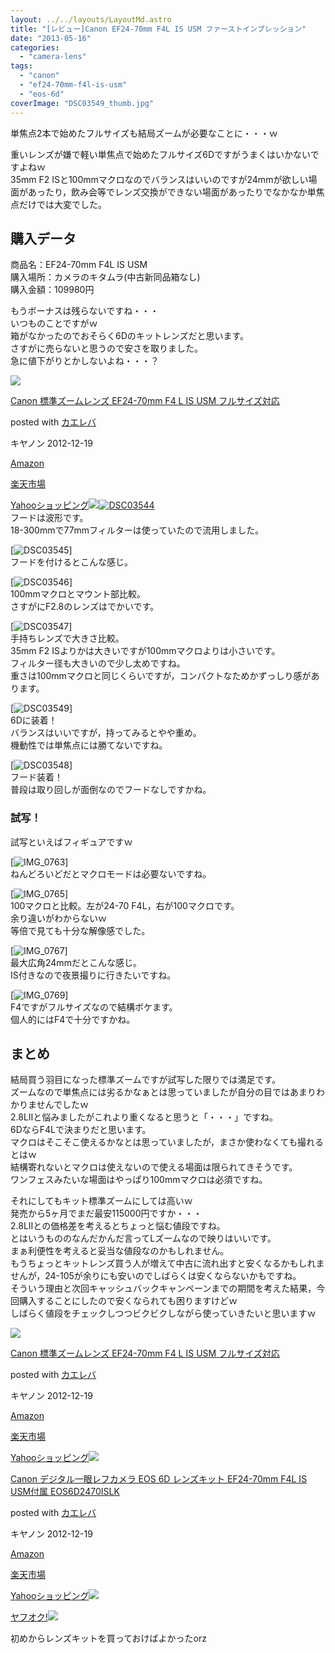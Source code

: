 ```yaml
---
layout: ../../layouts/LayoutMd.astro
title: "[レビュー]Canon EF24-70mm F4L IS USM ファーストインプレッション"
date: "2013-05-16"
categories: 
  - "camera-lens"
tags: 
  - "canon"
  - "ef24-70mm-f4l-is-usm"
  - "eos-6d"
coverImage: "DSC03549_thumb.jpg"
---
```


単焦点2本で始めたフルサイズも結局ズームが必要なことに・・・ｗ

重いレンズが嫌で軽い単焦点で始めたフルサイズ6Dですがうまくはいかないですよねｗ  
35mm F2 ISと100mmマクロなのでバランスはいいのですが24mmが欲しい場面があったり，飲み会等でレンズ交換ができない場面があったりでなかなか単焦点だけでは大変でした。

## 購入データ

商品名：EF24-70mm F4L IS USM  
購入場所：カメラのキタムラ(中古新同品箱なし)  
購入金額：109980円

もうボーナスは残らないですね・・・  
いつものことですがｗ  
箱がなかったのでおそらく6Dのキットレンズだと思います。  
さすがに売らないと思うので安さを取りました。  
急に値下がりとかしないよね・・・？

[![](/archive/images/51NP6iEQepL._SL160_.jpg)](https://www.amazon.co.jp/exec/obidos/ASIN/B00A2I1D56/mizuka123-22/ref=nosim/)

[Canon 標準ズームレンズ EF24-70mm F4 L IS USM フルサイズ対応](https://www.amazon.co.jp/exec/obidos/ASIN/B00A2I1D56/mizuka123-22/ref=nosim/)

posted with [カエレバ](http://kaereba.com)

キヤノン 2012-12-19

[Amazon](http://www.amazon.co.jp/gp/search?keywords=Canon%20%95W%8F%80%83Y%81%5B%83%80%83%8C%83%93%83Y%20EF24-70mm%20F4%20L%20IS%20USM%20%83t%83%8B%83T%83C%83Y%91%CE%89%9E&__mk_ja_JP=%83J%83%5E%83J%83i&tag=mizuka123-22)

[楽天市場](http://hb.afl.rakuten.co.jp/hgc/032b53ee.4b34c5ee.0f4a541e.f440145e/?pc=http%3A%2F%2Fsearch.rakuten.co.jp%2Fsearch%2Fmall%2FCanon%2520%25E6%25A8%2599%25E6%25BA%2596%25E3%2582%25BA%25E3%2583%25BC%25E3%2583%25A0%25E3%2583%25AC%25E3%2583%25B3%25E3%2582%25BA%2520EF24-70mm%2520F4%2520L%2520IS%2520USM%2520%25E3%2583%2595%25E3%2583%25AB%25E3%2582%25B5%25E3%2582%25A4%25E3%2582%25BA%25E5%25AF%25BE%25E5%25BF%259C%2F-%2Ff.1-p.1-s.1-sf.0-st.A-v.2%3Fx%3D0%26scid%3Daf_ich_link_urltxt%26m%3Dhttp%3A%2F%2Fm.rakuten.co.jp%2F)

[Yahooショッピング![](/archive/images/DSC035441.jpg)![DSC03544](/archive/images/DSC035441_thumb.jpg "DSC03544")](//ck.jp.ap.valuecommerce.com/servlet/referral?sid=3066752&pid=881990642&vc_url=http%3A%2F%2Fsearch.shopping.yahoo.co.jp%2Fsearch%3Fp%3DCanon%2520%25E6%25A8%2599%25E6%25BA%2596%25E3%2582%25BA%25E3%2583%25BC%25E3%2583%25A0%25E3%2583%25AC%25E3%2583%25B3%25E3%2582%25BA%2520EF24-70mm%2520F4%2520L%2520IS%2520USM%2520%25E3%2583%2595%25E3%2583%25AB%25E3%2582%25B5%25E3%2582%25A4%25E3%2582%25BA%25E5%25AF%25BE%25E5%25BF%259C)  
フードは波形です。  
18-300mmで77mmフィルターは使っていたので流用しました。

[![DSC03545](/archive/images/DSC035451_thumb.jpg "DSC03545")]  
フードを付けるとこんな感じ。

[![DSC03546](/archive/images/DSC035461_thumb.jpg "DSC03546")]  
100mmマクロとマウント部比較。  
さすがにF2.8のレンズはでかいです。

[![DSC03547](/archive/images/DSC035471_thumb.jpg "DSC03547")]  
手持ちレンズで大きさ比較。  
35mm F2 ISよりかは大きいですが100mmマクロよりは小さいです。  
フィルター径も大きいので少し太めですね。  
重さは100mmマクロと同じくらいですが，コンパクトなためかずっしり感があります。

[![DSC03549](/archive/images/DSC035491_thumb.jpg "DSC03549")]  
6Dに装着！  
バランスはいいですが，持ってみるとやや重め。  
機動性では単焦点には勝てないですね。

[![DSC03548](/archive/images/DSC035481_thumb.jpg "DSC03548")]  
フード装着！  
普段は取り回しが面倒なのでフードなしですかね。

### 試写！

試写といえばフィギュアですｗ

[![IMG_0763](/archive/images/IMG_07631_thumb.jpg "IMG_0763")]  
ねんどろいどだとマクロモードは必要ないですね。

[![IMG_0765](/archive/images/IMG_07651_thumb.jpg "IMG_0765")]  
100マクロと比較。左が24-70 F4L，右が100マクロです。  
余り違いがわからないｗ  
等倍で見ても十分な解像感でした。

[![IMG_0767](/archive/images/IMG_07671_thumb.jpg "IMG_0767")]  
最大広角24mmだとこんな感じ。  
IS付きなので夜景撮りに行きたいですね。

[![IMG_0769](/archive/images/IMG_07691_thumb.jpg "IMG_0769")]  
F4ですがフルサイズなので結構ボケます。  
個人的にはF4で十分ですかね。

## まとめ

結局買う羽目になった標準ズームですが試写した限りでは満足です。  
ズームなので単焦点には劣るかなぁとは思っていましたが自分の目ではあまりわかりませんでしたｗ  
2.8LⅡと悩みましたがこれより重くなると思うと「・・・」ですね。  
6DならF4Lで決まりだと思います。  
マクロはそこそこ使えるかなとは思っていましたが，まさか使わなくても撮れるとはｗ  
結構寄れないとマクロは使えないので使える場面は限られてきそうです。  
ワンフェスみたいな場面はやっぱり100mmマクロは必須ですね。

それにしてもキット標準ズームにしては高いｗ  
発売から5ヶ月でまだ最安115000円ですか・・・  
2.8LⅡとの価格差を考えるとちょっと悩む値段ですね。  
とはいうもののなんだかんだ言ってLズームなので映りはいいです。  
まぁ利便性を考えると妥当な値段なのかもしれません。  
もうちょっとキットレンズ買う人が増えて中古に流れ出すと安くなるかもしれませんが，24-105が余りにも安いのでしばらくは安くならないかもですね。  
そういう理由と次回キャッシュバックキャンペーンまでの期間を考えた結果，今回購入することにしたので安くなられても困りますけどｗ  
しばらく値段をチェックしつつビクビクしながら使っていきたいと思いますｗ

[![](/archive/images/51NP6iEQepL._SL160_.jpg)](https://www.amazon.co.jp/exec/obidos/ASIN/B00A2I1D56/mizuka123-22/ref=nosim/)

[Canon 標準ズームレンズ EF24-70mm F4 L IS USM フルサイズ対応](https://www.amazon.co.jp/exec/obidos/ASIN/B00A2I1D56/mizuka123-22/ref=nosim/)

posted with [カエレバ](http://kaereba.com)

キヤノン 2012-12-19

[Amazon](http://www.amazon.co.jp/gp/search?keywords=Canon%20%95W%8F%80%83Y%81%5B%83%80%83%8C%83%93%83Y%20EF24-70mm%20F4%20L%20IS%20USM%20%83t%83%8B%83T%83C%83Y%91%CE%89%9E&__mk_ja_JP=%83J%83%5E%83J%83i&tag=mizuka123-22)

[楽天市場](http://hb.afl.rakuten.co.jp/hgc/032b53ee.4b34c5ee.0f4a541e.f440145e/?pc=http%3A%2F%2Fsearch.rakuten.co.jp%2Fsearch%2Fmall%2FCanon%2520%25E6%25A8%2599%25E6%25BA%2596%25E3%2582%25BA%25E3%2583%25BC%25E3%2583%25A0%25E3%2583%25AC%25E3%2583%25B3%25E3%2582%25BA%2520EF24-70mm%2520F4%2520L%2520IS%2520USM%2520%25E3%2583%2595%25E3%2583%25AB%25E3%2582%25B5%25E3%2582%25A4%25E3%2582%25BA%25E5%25AF%25BE%25E5%25BF%259C%2F-%2Ff.1-p.1-s.1-sf.0-st.A-v.2%3Fx%3D0%26scid%3Daf_ich_link_urltxt%26m%3Dhttp%3A%2F%2Fm.rakuten.co.jp%2F)

[Yahooショッピング![](/archive/images/513ruOZG6pL._SL160_.jpg)](//ck.jp.ap.valuecommerce.com/servlet/referral?sid=3066752&pid=881990642&vc_url=http%3A%2F%2Fsearch.shopping.yahoo.co.jp%2Fsearch%3Fp%3DCanon%2520%25E6%25A8%2599%25E6%25BA%2596%25E3%2582%25BA%25E3%2583%25BC%25E3%2583%25A0%25E3%2583%25AC%25E3%2583%25B3%25E3%2582%25BA%2520EF24-70mm%2520F4%2520L%2520IS%2520USM%2520%25E3%2583%2595%25E3%2583%25AB%25E3%2582%25B5%25E3%2582%25A4%25E3%2582%25BA%25E5%25AF%25BE%25E5%25BF%259C)

[Canon デジタル一眼レフカメラ EOS 6D レンズキット EF24-70mm F4L IS USM付属 EOS6D2470ISLK](https://www.amazon.co.jp/exec/obidos/ASIN/B00A2I0RVC/mizuka123-22/ref=nosim/)

posted with [カエレバ](http://kaereba.com)

キヤノン 2012-12-19

[Amazon](http://www.amazon.co.jp/gp/search?keywords=Canon%20%83f%83W%83%5E%83%8B%88%EA%8A%E1%83%8C%83t%83J%83%81%83%89%20EOS%206D%20%83%8C%83%93%83Y%83L%83b%83g%20EF24-70mm%20F4L%20IS%20USM%95t%91%AE%20EOS6D2470ISLK&__mk_ja_JP=%83J%83%5E%83J%83i&tag=mizuka123-22)

[楽天市場](http://hb.afl.rakuten.co.jp/hgc/032b53ee.4b34c5ee.0f4a541e.f440145e/?pc=http%3A%2F%2Fsearch.rakuten.co.jp%2Fsearch%2Fmall%2FCanon%2520%25E3%2583%2587%25E3%2582%25B8%25E3%2582%25BF%25E3%2583%25AB%25E4%25B8%2580%25E7%259C%25BC%25E3%2583%25AC%25E3%2583%2595%25E3%2582%25AB%25E3%2583%25A1%25E3%2583%25A9%2520EOS%25206D%2520%25E3%2583%25AC%25E3%2583%25B3%25E3%2582%25BA%25E3%2582%25AD%25E3%2583%2583%25E3%2583%2588%2520EF24-70mm%2520F4L%2520IS%2520USM%25E4%25BB%2598%25E5%25B1%259E%2520EOS6D2470ISLK%2F-%2Ff.1-p.1-s.1-sf.0-st.A-v.2%3Fx%3D0%26scid%3Daf_ich_link_urltxt%26m%3Dhttp%3A%2F%2Fm.rakuten.co.jp%2F)

[Yahooショッピング![](//ad.jp.ap.valuecommerce.com/servlet/gifbanner?sid=3066752&pid=881990642)](//ck.jp.ap.valuecommerce.com/servlet/referral?sid=3066752&pid=881990642&vc_url=http%3A%2F%2Fsearch.shopping.yahoo.co.jp%2Fsearch%3Fp%3DCanon%2520%25E3%2583%2587%25E3%2582%25B8%25E3%2582%25BF%25E3%2583%25AB%25E4%25B8%2580%25E7%259C%25BC%25E3%2583%25AC%25E3%2583%2595%25E3%2582%25AB%25E3%2583%25A1%25E3%2583%25A9%2520EOS%25206D%2520%25E3%2583%25AC%25E3%2583%25B3%25E3%2582%25BA%25E3%2582%25AD%25E3%2583%2583%25E3%2583%2588%2520EF24-70mm%2520F4L%2520IS%2520USM%25E4%25BB%2598%25E5%25B1%259E%2520EOS6D2470ISLK)

[ヤフオク!![](//ad.jp.ap.valuecommerce.com/servlet/gifbanner?sid=3066752&pid=881990642)](//ck.jp.ap.valuecommerce.com/servlet/referral?sid=3066752&pid=881990642&vc_url=http%3A%2F%2Fauctions.search.yahoo.co.jp%2Fsearch%3Fvo%3D%26ve%3D%26auccat%3D0%26aucminprice%3D%26aucmaxprice%3D%26aucmin_bidorbuy_price%3D%26aucmax_bidorbuy_price%3D%26loc_cd%3D0%26abatch%3D0%26istatus%3D0%26filtered%3D1%26ei%3DUTF-8%26tab_ex%3Dcommerce%26va%3DCanon%2520%25E3%2583%2587%25E3%2582%25B8%25E3%2582%25BF%25E3%2583%25AB%25E4%25B8%2580%25E7%259C%25BC%25E3%2583%25AC%25E3%2583%2595%25E3%2582%25AB%25E3%2583%25A1%25E3%2583%25A9%2520EOS%25206D%2520%25E3%2583%25AC%25E3%2583%25B3%25E3%2582%25BA%25E3%2582%25AD%25E3%2583%2583%25E3%2583%2588%2520EF24-70mm%2520F4L%2520IS%2520USM%25E4%25BB%2598%25E5%25B1%259E%2520EOS6D2470ISLK)

初めからレンズキットを買っておけばよかったorz
